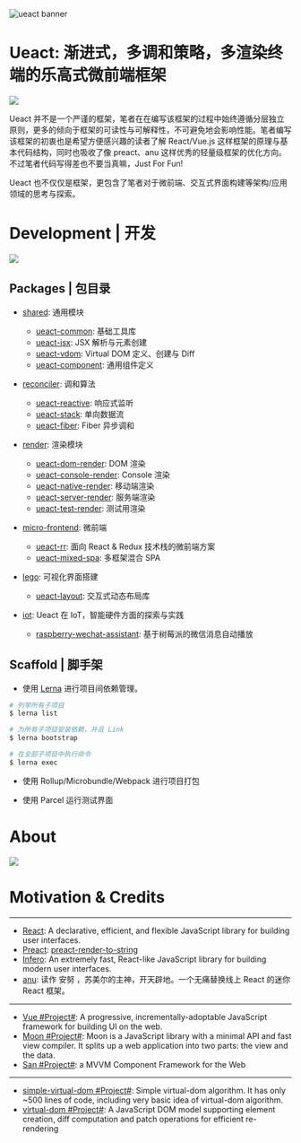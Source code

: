 ![ueact banner](https://user-images.githubusercontent.com/5803001/43684702-8af5336a-98d7-11e8-86b8-c61f82220b29.png)

# Ueact: 渐进式，多调和策略，多渲染终端的乐高式微前端框架

![](https://badge.fury.io/gh/wxyyxc1992%2FUeact.svg)

Ueact 并不是一个严谨的框架，笔者在在编写该框架的过程中始终遵循分层独立原则，更多的倾向于框架的可读性与可解释性，不可避免地会影响性能。笔者编写该框架的初衷也是希望方便感兴趣的读者了解 React/Vue.js 这样框架的原理与基本代码结构，同时也吸收了像 preact、anu 这样优秀的轻量级框架的优化方向。不过笔者代码写得差也不要当真嘛，Just For Fun!

Ueact 也不仅仅是框架，更包含了笔者对于微前端、交互式界面构建等架构/应用领域的思考与探索。

# Development | 开发

![](https://github.com/danistefanovic/build-your-own-x/raw/master/feynman.png)

## Packages | 包目录

- [shared](./packages/shared): 通用模块

  - [ueact-common](./packages/shared/ueact-common): 基础工具库
  - [ueact-jsx](./packages/shared/ueact-jsx): JSX 解析与元素创建
  - [ueact-vdom](./packages/shared/ueact-vdom): Virtual DOM 定义、创建与 Diff
  - [ueact-component](./packages/shared/ueact-component): 通用组件定义

* [reconciler](./packages/reconciler): 调和算法

  - [ueact-reactive](./packages/ueact-reactive): 响应式监听
  - [ueact-stack](./packages/ueact-stack): 单向数据流
  - [ueact-fiber](./packages/ueact-fiber): Fiber 异步调和

- [render](./packages/render): 渲染模块

  - [ueact-dom-render](./packages/render/ueact-dom-render): DOM 渲染
  - [ueact-console-render](./packages/render/ueact-console-render): Console 渲染
  - [ueact-native-render](./packages/render/ueact-native-render): 移动端渲染
  - [ueact-server-render](./packages/render/ueact-server-render): 服务端渲染
  - [ueact-test-render](./packages/render/ueact-test-render): 测试用渲染

* [micro-frontend](./packages/micro-frontend): 微前端

  - [ueact-rr](./packages/micro-frontend/ueact-rr): 面向 React & Redux 技术栈的微前端方案
  - [ueact-mixed-spa](./packages/micro-frontend/ueact-mixed-spa): 多框架混合 SPA

* [lego](./packages/lego): 可视化界面搭建

  - [ueact-layout](./packages/lego/ueact-layout): 交互式动态布局库

* [iot](./packages/iot): Ueact 在 IoT，智能硬件方面的探索与实践
  - [raspberry-wechat-assistant](./packages/iot/raspberry-wechat-assistant): 基于树莓派的微信消息自动播放

## Scaffold | 脚手架

- 使用 [Lerna](https://github.com/lerna/lerna#lernajson) 进行项目间依赖管理。

```sh
# 列举所有子项目
$ lerna list

# 为所有子项目安装依赖，并且 Link
$ lerna bootstrap

# 在全部子项目中执行命令
$ lerna exec
```

- 使用 Rollup/Microbundle/Webpack 进行项目打包

- 使用 Parcel 运行测试界面

# About

![](https://coding.net/u/hoteam/p/Cache/git/raw/master/2017/6/1/logo.png)

# Motivation & Credits

---

- [React](https://github.com/facebook/react): A declarative, efficient, and flexible JavaScript library for building user interfaces.
- [Preact](https://github.com/developit/preact): [preact-render-to-string](https://github.com/developit/preact-render-to-string)
- [Infero](https://github.com/infernojs/inferno): An extremely fast, React-like JavaScript library for building modern user interfaces.
- [anu](https://github.com/RubyLouvre/anu): 读作 安努 ，苏美尔的主神，开天辟地。一个无痛替换线上 React 的迷你 React 框架。

---

- [Vue #Project#](https://github.com/vuejs/vue): A progressive, incrementally-adoptable JavaScript framework for building UI on the web.
- [Moon #Project#](https://github.com/kbrsh/moon): Moon is a JavaScript library with a minimal API and fast view compiler. It splits up a web application into two parts: the view and the data.
- [San #Project#](https://github.com/ecomfe/san): a MVVM Component Framework for the Web

---

- [simple-virtual-dom #Project#](https://github.com/livoras/simple-virtual-dom): Simple virtual-dom algorithm. It has only ~500 lines of code, including very basic idea of virtual-dom algorithm.
- [virtual-dom #Project#](https://github.com/Matt-Esch/virtual-dom): A JavaScript DOM model supporting element creation, diff computation and patch operations for efficient re-rendering
